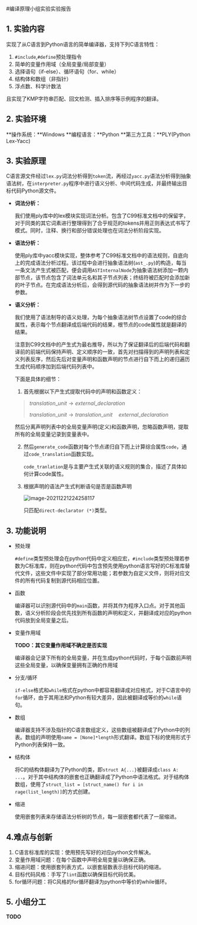 #编译原理小组实验实验报告

## 1. 实验内容

实现了从C语言到Python语言的简单编译器，支持下列C语言特性：

1. `#include`,`#define`预处理指令
2. 简单的变量作用域（全局变量/局部变量）
3. 选择语句（if-else）、循环语句（for、while）
4. 结构体和数组（非指针）
5. 浮点数、科学计数法

且实现了KMP字符串匹配、回文检测、插入排序等示例程序的翻译。

## 2. 实验环境

**操作系统：**Windows
		**编程语言：**Python
		**第三方工具：**PLY(Python  Lex-Yacc)

## 3. 实验原理

C语言源文件经过`lex.py`词法分析得到`token`流，再经过`yacc.py`语法分析得到抽象语法树，在`interpreter.py`程序中进行语义分析、中间代码生成，并最终输出目标代码Python源文件。

* **词法分析：**

  我们使用ply库中的lex模块实现词法分析。包含了C99标准文档中的保留字，对于同类的其它词素进行整理得到了合乎规范的tokens并用正则表达式书写了模式。同时，注释、换行和部分错误处理也在词法分析阶段实现。

* **语法分析：**

  使用ply库中yacc模块实现，整体参考了C99标准文档中的语法规则，自底向上的完成语法分析过程。该过程中会进行抽象语法树(`ast_.py`)的构造，每当一条文法产生式被匹配，便会调用`ASTInternalNode`为抽象语法树添加一颗内部节点，该节点包含了词法单元名和其子节点列表；终结符被匹配时会添加新的叶子节点。在完成语法分析后，会得到源代码的抽象语法树并作为下一步的参数。

* **语义分析：**

  我们使用了语法制导的语义处理，为每个抽象语法树节点设置了code的综合属性，表示每个节点翻译成后端代码的结果，根节点的code属性就是翻译的结果。

  注意到C99文档中的产生式为最右推导，所以为了保证翻译后的后端代码和翻译前的前端代码保持声明、定义顺序的一致，首先对扫描得到的声明列表和定义列表反序，然后先后对变量声明和函数声明的节点进行自下而上的递归遍历生成代码顺序加到后端代码列表中。

  下面是具体的细节：

  1. 首先根据以下产生式提取代码中的声明和函数定义：

    >$translation\_unit  \rightarrow external\_declaration$​
    >
    >$translation\_unit  \rightarrow translation\_unit \quad external\_declaration$

    然后分离声明列表中的全局变量声明(定义)和函数声明，忽略函数声明，提取所有的全局变量记录到变量表中。

  2. 然后`generate_code`函数对每个节点递归自下而上计算综合属性`code`，通过`code_translation`函数实现。

     `code_tranlation`是与主要产生式关联的语义规则的集合，描述了具体如何计算code属性。

  3. 根据声明的语法产生式判断语句是否是函数声明

     ![image-20211221224258117](C:\Users\ylf\AppData\Roaming\Typora\typora-user-images\image-20211221224258117.png)

     只匹配`direct-declarator (*)`类型。

## 3. 功能说明

* 预处理

  `#define`类型预处理会在python代码中定义相应宏，`#include`类型预处理若参数为C标准库，则在python代码中包含预先使用python语言写好的C标准库替代文件，这些文件中实现了部分常用功能；若参数为自定义文件，则将对应文件的所有代码复制到源代码相应位置。

* 函数

  编译器可以识别源代码中的`main`函数，并将其作为程序入口点。对于其他函数，语义分析阶段会优先找到所有函数的声明和定义，并翻译成对应的python代码放到全局变量之后。

* 变量作用域

  **TODO：其它变量作用域不确定是否实现**

  编译器会记录下所有的全局变量，并在生成python代码时，于每个函数前声明这些全局变量，以确保变量拥有正确的作用域

* 分支/循环

  `if-else`格式和`while`格式在python中都容易翻译成对应格式，对于C语言中的`for`循环，由于其用法和Python有较大差异，因此被翻译成等价的`while`语句。

* 数组

  编译器支持不涉及指针的C语言数组定义，这些数组被翻译成了Python中的列表。数组的声明使用`name = [None]*length`形式翻译。数组下标的使用形式于Python列表保持一致。

* 结构体

  将C的结构体翻译为了Python的类，即`struct A{...}`被翻译成`class A: ...`。对于其中结构体的嵌套也正确翻译成了Python中语法格式。对于结构体数组，使用了`struct_list = [struct_name() for i in rage(list_length)]`的方式创建。

* 缩进

  使用嵌套列表来存储语法分析树的节点，每一层嵌套都代表了一层缩进。

## 4.难点与创新

1. C语言标准库的实现：使用预先写好的对应python文件解决。
2. 变量作用域问题：在每个函数中声明全局变量以确保正确。
3. 缩进问题：使用嵌套列表方式，以嵌套层数表示目标代码的缩进。
4. 目标代码风格：手写了`lint`函数以确保目标代码优美。
5. for循环问题：将C风格的for循环翻译为python中等价的while循环。

## 5. 小组分工

**TODO**

